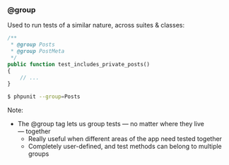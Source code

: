 ### @group

Used to run tests of a similar nature, across suites & classes:

```php
/**
 * @group Posts
 * @group PostMeta
 */
public function test_includes_private_posts()
{
    // ...
}
```

```sh
$ phpunit --group=Posts
```
<!-- .element: class="fragment" -->

Note:

* The @group tag lets us group tests — no matter where they live — together
    - Really useful when different areas of the app need tested together
    - Completely user-defined, and test methods can belong to multiple groups

